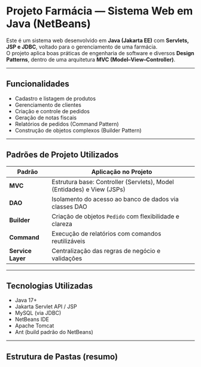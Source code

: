 # Projeto Farmácia — Sistema Web em Java (NetBeans)

Este é um sistema web desenvolvido em **Java (Jakarta EE)** com **Servlets, JSP e JDBC**, voltado para o gerenciamento de uma farmácia.  
O projeto aplica boas práticas de engenharia de software e diversos **Design Patterns**, dentro de uma arquitetura **MVC (Model–View–Controller)**.

---

## Funcionalidades

- Cadastro e listagem de produtos  
- Gerenciamento de clientes  
- Criação e controle de pedidos  
- Geração de notas fiscais  
- Relatórios de pedidos (Command Pattern)  
- Construção de objetos complexos (Builder Pattern)

---

## Padrões de Projeto Utilizados

| Padrão | Aplicação no Projeto |
|--------|----------------------|
| **MVC** | Estrutura base: Controller (Servlets), Model (Entidades) e View (JSPs) |
| **DAO** | Isolamento do acesso ao banco de dados via classes DAO |
| **Builder** | Criação de objetos `Pedido` com flexibilidade e clareza |
| **Command** | Execução de relatórios com comandos reutilizáveis |
| **Service Layer** | Centralização das regras de negócio e validações |

---

## Tecnologias Utilizadas

- Java 17+  
- Jakarta Servlet API / JSP  
- MySQL (via JDBC)  
- NetBeans IDE  
- Apache Tomcat  
- Ant (build padrão do NetBeans)

---

## Estrutura de Pastas (resumo)


